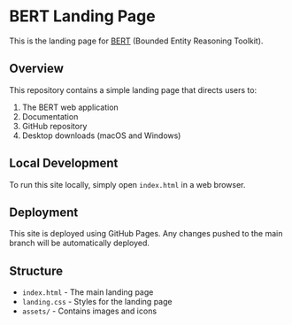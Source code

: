 # BERT Landing Page

This is the landing page for [BERT](https://github.com/halcyonic-systems/bert) (Bounded Entity Reasoning Toolkit).

## Overview

This repository contains a simple landing page that directs users to:

1. The BERT web application
2. Documentation
3. GitHub repository
4. Desktop downloads (macOS and Windows)

## Local Development

To run this site locally, simply open `index.html` in a web browser.

## Deployment

This site is deployed using GitHub Pages. Any changes pushed to the main branch will be automatically deployed.

## Structure

- `index.html` - The main landing page
- `landing.css` - Styles for the landing page
- `assets/` - Contains images and icons